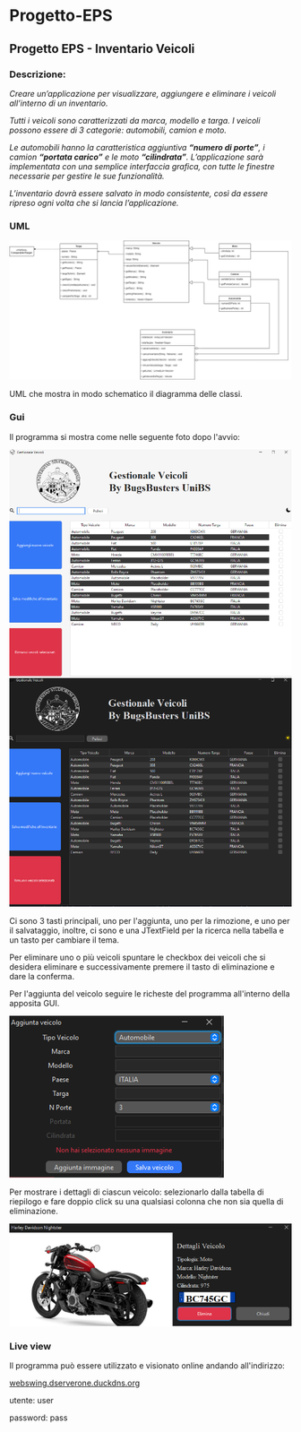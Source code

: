 # Progetto-EPS
## Progetto EPS - Inventario Veicoli

### Descrizione:
*Creare un’applicazione per visualizzare, aggiungere e eliminare i veicoli*
*all’interno di un inventario.*

*Tutti i veicoli sono caratterizzati da marca, modello e targa.*
*I veicoli possono essere di 3 categorie: automobili, camion e moto.*

*Le automobili hanno la caratteristica aggiuntiva **“numero di porte”**, i camion*
***“portata carico”** e le moto **“cilindrata”**.*
*L’applicazione sarà implementata con una semplice interfaccia grafica,*
*con tutte le finestre necessarie per gestire le sue funzionalità.*

*L’inventario dovrà essere salvato in modo consistente, così*
*da essere ripreso ogni volta che si lancia l’applicazione.*

### UML
![image](https://github.com/Bugs-Busters-UniBS/Progetto-EPS/blob/master/UML-Progetto-EPS-Immagine.png)

UML che mostra in modo schematico il diagramma delle classi.

### Gui
Il programma si mostra come nelle seguente foto dopo l'avvio:

![image](https://github.com/Bugs-Busters-UniBS/Progetto-EPS/blob/master/schermata_principale.png)
![image](https://github.com/Bugs-Busters-UniBS/Progetto-EPS/blob/master/schermata_principale_dark.png)


Ci sono 3 tasti principali, uno per l'aggiunta, uno per la rimozione, e uno per il salvataggio, inoltre,
ci sono e una JTextField per la ricerca nella tabella e un tasto per cambiare il tema.

Per eliminare uno o più veicoli spuntare le checkbox dei veicoli che si desidera eliminare e successivamente premere il tasto di eliminazione e dare la conferma.

Per l'aggiunta del veicolo seguire le richeste del programma all'interno della apposita GUI.

![image](https://github.com/Bugs-Busters-UniBS/Progetto-EPS/blob/master/aggiunta.png)

Per mostrare i dettagli di ciascun veicolo: selezionarlo dalla tabella di riepilogo e fare doppio click su una qualsiasi colonna che non sia quella di eliminazione.

![image](https://github.com/Bugs-Busters-UniBS/Progetto-EPS/blob/master/dettagli.png)

### Live view
Il programma può essere utilizzato e visionato online andando all'indirizzo:

[webswing.dserverone.duckdns.org](webswing.dserverone.duckdns.org)

utente: user

password: pass

